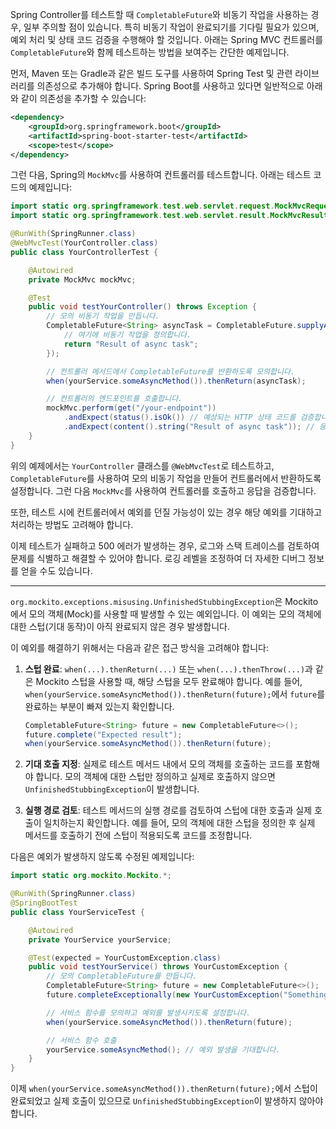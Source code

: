 Spring Controller를 테스트할 때 `CompletableFuture`와 비동기 작업을 사용하는 경우, 일부 주의할 점이 있습니다. 특히 비동기 작업이 완료되기를 기다릴 필요가 있으며, 예외 처리 및 상태 코드 검증을 수행해야 할 것입니다. 아래는 Spring MVC 컨트롤러를 `CompletableFuture`와 함께 테스트하는 방법을 보여주는 간단한 예제입니다.

먼저, Maven 또는 Gradle과 같은 빌드 도구를 사용하여 Spring Test 및 관련 라이브러리를 의존성으로 추가해야 합니다. Spring Boot를 사용하고 있다면 일반적으로 아래와 같이 의존성을 추가할 수 있습니다:

```xml
<dependency>
    <groupId>org.springframework.boot</groupId>
    <artifactId>spring-boot-starter-test</artifactId>
    <scope>test</scope>
</dependency>
```

그런 다음, Spring의 `MockMvc`를 사용하여 컨트롤러를 테스트합니다. 아래는 테스트 코드의 예제입니다:

```java
import static org.springframework.test.web.servlet.request.MockMvcRequestBuilders.*;
import static org.springframework.test.web.servlet.result.MockMvcResultMatchers.*;

@RunWith(SpringRunner.class)
@WebMvcTest(YourController.class)
public class YourControllerTest {

    @Autowired
    private MockMvc mockMvc;

    @Test
    public void testYourController() throws Exception {
        // 모의 비동기 작업을 만듭니다.
        CompletableFuture<String> asyncTask = CompletableFuture.supplyAsync(() -> {
            // 여기에 비동기 작업을 정의합니다.
            return "Result of async task";
        });

        // 컨트롤러 메서드에서 CompletableFuture를 반환하도록 모의합니다.
        when(yourService.someAsyncMethod()).thenReturn(asyncTask);

        // 컨트롤러의 엔드포인트를 호출합니다.
        mockMvc.perform(get("/your-endpoint"))
            .andExpect(status().isOk()) // 예상되는 HTTP 상태 코드를 검증합니다.
            .andExpect(content().string("Result of async task")); // 응답 본문을 검증합니다.
    }
}
```

위의 예제에서는 `YourController` 클래스를 `@WebMvcTest`로 테스트하고, `CompletableFuture`를 사용하여 모의 비동기 작업을 만들어 컨트롤러에서 반환하도록 설정합니다. 그런 다음 `MockMvc`를 사용하여 컨트롤러를 호출하고 응답을 검증합니다.

또한, 테스트 시에 컨트롤러에서 예외를 던질 가능성이 있는 경우 해당 예외를 기대하고 처리하는 방법도 고려해야 합니다.

이제 테스트가 실패하고 500 에러가 발생하는 경우, 로그와 스택 트레이스를 검토하여 문제를 식별하고 해결할 수 있어야 합니다. 로깅 레벨을 조정하여 더 자세한 디버그 정보를 얻을 수도 있습니다.

--------------

`org.mockito.exceptions.misusing.UnfinishedStubbingException`은 Mockito에서 모의 객체(Mock)를 사용할 때 발생할 수 있는 예외입니다. 이 예외는 모의 객체에 대한 스텁(기대 동작)이 아직 완료되지 않은 경우 발생합니다.

이 예외를 해결하기 위해서는 다음과 같은 접근 방식을 고려해야 합니다:

1. **스텁 완료**: `when(...).thenReturn(...)` 또는 `when(...).thenThrow(...)`과 같은 Mockito 스텁을 사용할 때, 해당 스텁을 모두 완료해야 합니다. 예를 들어, `when(yourService.someAsyncMethod()).thenReturn(future);`에서 `future`를 완료하는 부분이 빠져 있는지 확인합니다.

   ```java
   CompletableFuture<String> future = new CompletableFuture<>();
   future.complete("Expected result");
   when(yourService.someAsyncMethod()).thenReturn(future);
   ```

2. **기대 호출 지정**: 실제로 테스트 메서드 내에서 모의 객체를 호출하는 코드를 포함해야 합니다. 모의 객체에 대한 스텁만 정의하고 실제로 호출하지 않으면 `UnfinishedStubbingException`이 발생합니다.

3. **실행 경로 검토**: 테스트 메서드의 실행 경로를 검토하여 스텁에 대한 호출과 실제 호출이 일치하는지 확인합니다. 예를 들어, 모의 객체에 대한 스텁을 정의한 후 실제 메서드를 호출하기 전에 스텁이 적용되도록 코드를 조정합니다.

다음은 예외가 발생하지 않도록 수정된 예제입니다:

```java
import static org.mockito.Mockito.*;

@RunWith(SpringRunner.class)
@SpringBootTest
public class YourServiceTest {

    @Autowired
    private YourService yourService;

    @Test(expected = YourCustomException.class)
    public void testYourService() throws YourCustomException {
        // 모의 CompletableFuture를 만듭니다.
        CompletableFuture<String> future = new CompletableFuture<>();
        future.completeExceptionally(new YourCustomException("Something went wrong"));

        // 서비스 함수를 모의하고 예외를 발생시키도록 설정합니다.
        when(yourService.someAsyncMethod()).thenReturn(future);

        // 서비스 함수 호출
        yourService.someAsyncMethod(); // 예외 발생을 기대합니다.
    }
}
```

이제 `when(yourService.someAsyncMethod()).thenReturn(future);`에서 스텁이 완료되었고 실제 호출이 있으므로 `UnfinishedStubbingException`이 발생하지 않아야 합니다.
